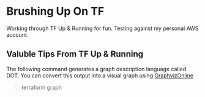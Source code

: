 Brushing Up On TF
=================

Working through TF Up & Running for fun. Testing against my personal AWS account.


## Valuble Tips From TF Up & Running


The following command generates a graph description language called DOT. You can convert this output into a visual graph using [GraphvizOnline](https://github.com/dreampuf/GraphvizOnline)

> terraform graph
